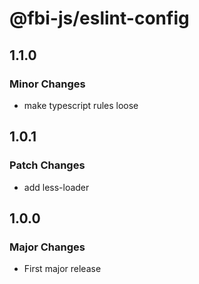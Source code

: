 # @fbi-js/eslint-config

## 1.1.0

### Minor Changes

- make typescript rules loose

## 1.0.1

### Patch Changes

- add less-loader

## 1.0.0

### Major Changes

- First major release
